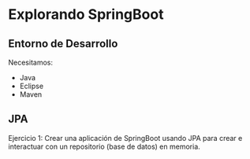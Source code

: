 # Explorando SpringBoot

## Entorno de Desarrollo

Necesitamos:
* Java
* Eclipse
* Maven

## JPA
Ejercicio 1: Crear una aplicación de SpringBoot usando JPA para crear e interactuar con un repositorio (base de datos) en memoria.

